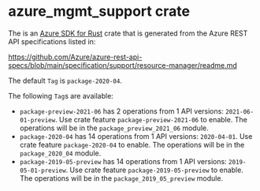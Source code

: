 # azure_mgmt_support crate

The is an [Azure SDK for Rust](https://github.com/Azure/azure-sdk-for-rust) crate that is generated from the Azure REST API specifications listed in:

https://github.com/Azure/azure-rest-api-specs/blob/main/specification/support/resource-manager/readme.md

The default `Tag` is `package-2020-04`.

The following `Tag`s are available:

- `package-preview-2021-06` has 2 operations from 1 API versions: `2021-06-01-preview`. Use crate feature `package-preview-2021-06` to enable. The operations will be in the `package_preview_2021_06` module.
- `package-2020-04` has 14 operations from 1 API versions: `2020-04-01`. Use crate feature `package-2020-04` to enable. The operations will be in the `package_2020_04` module.
- `package-2019-05-preview` has 14 operations from 1 API versions: `2019-05-01-preview`. Use crate feature `package-2019-05-preview` to enable. The operations will be in the `package_2019_05_preview` module.